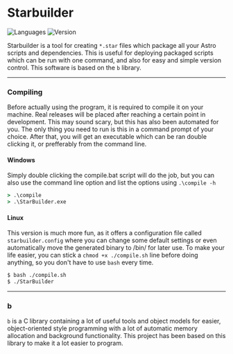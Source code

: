 # Starbuilder

![Languages](https://img.shields.io/badge/Languages-C,%20Python-blueviolet)
![Version](https://img.shields.io/badge/Version-0.0.1-%2333aa33)

Starbuilder is a tool for creating `*.star` files which package all your Astro scripts and dependencies. This is useful for deploying
packaged scripts which can be run with one command, and also for easy and simple version control. This software is based on the `b` library.
___
### Compiling

Before actually using the program, it is required to compile it on your machine. Real releases will be placed after reaching a certain
point in development. This may sound scary, but this has also been automated for you. The only thing you need to run is this in a command
prompt of your choice. After that, you will get an executable which can be ran double clicking it, or prefferably from the command line.

#### Windows
Simply double clicking the compile.bat script will do the job, but you can also use the command line option and list the options
using `.\compile -h`
```bat
> .\compile
> .\StarBuilder.exe
```
#### Linux
This version is much more fun, as it offers a configuration file called `starbuilder.config` where you can change some default settings
or even automatically move the generated binary to /bin/ for later use. To make your life easier, you can stick a `chmod +x ./compile.sh`
line before doing anything, so you don't have to use `bash` every time.
```bash
$ bash ./compile.sh
$ ./StarBuilder
```
___
### b

`b` is a C library containing a lot of useful tools and object models for easier, object-oriented style programming with a lot
of automatic memory allocation and background functionality. This project has been based on this library to make it a lot easier
to program.
